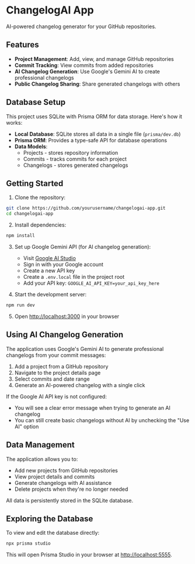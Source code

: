# ChangelogAI App

AI-powered changelog generator for your GitHub repositories.

## Features

- **Project Management**: Add, view, and manage GitHub repositories
- **Commit Tracking**: View commits from added repositories
- **AI Changelog Generation**: Use Google's Gemini AI to create professional changelogs
- **Public Changelog Sharing**: Share generated changelogs with others

## Database Setup

This project uses SQLite with Prisma ORM for data storage. Here's how it works:

- **Local Database**: SQLite stores all data in a single file (`prisma/dev.db`)
- **Prisma ORM**: Provides a type-safe API for database operations
- **Data Models**: 
  - Projects - stores repository information
  - Commits - tracks commits for each project
  - Changelogs - stores generated changelogs

## Getting Started

1. Clone the repository:
```bash
git clone https://github.com/yourusername/changelogai-app.git
cd changelogai-app
```

2. Install dependencies:
```bash
npm install
```

3. Set up Google Gemini API (for AI changelog generation):
   - Visit [Google AI Studio](https://makersuite.google.com/app/apikey)
   - Sign in with your Google account
   - Create a new API key
   - Create a `.env.local` file in the project root
   - Add your API key: `GOOGLE_AI_API_KEY=your_api_key_here`

4. Start the development server:
```bash
npm run dev
```

5. Open [http://localhost:3000](http://localhost:3000) in your browser

## Using AI Changelog Generation

The application uses Google's Gemini AI to generate professional changelogs from your commit messages:

1. Add a project from a GitHub repository
2. Navigate to the project details page
3. Select commits and date range
4. Generate an AI-powered changelog with a single click

If the Google AI API key is not configured:
- You will see a clear error message when trying to generate an AI changelog
- You can still create basic changelogs without AI by unchecking the "Use AI" option

## Data Management

The application allows you to:
- Add new projects from GitHub repositories
- View project details and commits
- Generate changelogs with AI assistance
- Delete projects when they're no longer needed

All data is persistently stored in the SQLite database.

## Exploring the Database

To view and edit the database directly:

```bash
npx prisma studio
```

This will open Prisma Studio in your browser at [http://localhost:5555](http://localhost:5555). 